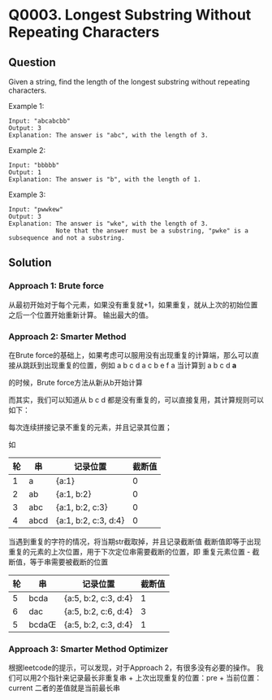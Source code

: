 # Q0003. Longest Substring Without Repeating Characters

## Question

Given a string, find the length of the longest substring without repeating characters.

Example 1:
```
Input: "abcabcbb"
Output: 3 
Explanation: The answer is "abc", with the length of 3. 
```

Example 2:
```
Input: "bbbbb"
Output: 1
Explanation: The answer is "b", with the length of 1.
```

Example 3:
```
Input: "pwwkew"
Output: 3
Explanation: The answer is "wke", with the length of 3. 
             Note that the answer must be a substring, "pwke" is a subsequence and not a substring.
```

## Solution

### Approach 1: Brute force

从最初开始对于每个元素，如果没有重复就+1，如果重复，就从上次的初始位置之后一个位置开始重新计算。
输出最大的值。

### Approach 2: Smarter Method

在Brute force的基础上，如果考虑可以服用没有出现重复的计算端，那么可以直接从跳跃到出现重复的位置，例如
a b c d a c b e f a
当计算到 a b c d $\textbf{a}$

的时候，Brute force方法从新从b开始计算

而其实，我们可以知道从 b c d 都是没有重复的，可以直接复用，其计算规则可以如下：

每次连续拼接记录不重复的元素，并且记录其位置；

如

| 轮 | 串 | 记录位置 | 截断值 |
| ---- | ---- | ---- | ---- |
| 1  | a | {a:1} | 0 |
| 2  | ab | {a:1, b:2} | 0 |
| 3  | abc | {a:1, b:2, c:3} | 0 |
| 4  | abcd | {a:1, b:2, c:3, d:4} | 0 |

当遇到重复的字符的情况，将当期str截取掉，并且记录截断值
截断值即等于出现重复的元素的上次位置，用于下次定位串需要截断的位置，即
重复元素位置 - 截断值，等于串需要被截断的位置

| 轮 | 串 | 记录位置 | 截断值 |
| ---- | ---- | ---- | ---- |
| 5  | bcda | {a:5, b:2, c:3, d:4} | 1 |
| 6  | dac | {a:5, b:2, c:6, d:4} | 3 |
| 5  | bcdaŒ | {a:5, b:2, c:3, d:4} | 1 |

### Approach 3: Smarter Method Optimizer

根据leetcode的提示，可以发现，对于Approach 2，有很多没有必要的操作。
我们可以用2个指针来记录最长非重复串
	+ 上次出现重复的位置：pre
	+ 当前位置：current
二者的差值就是当前最长串












